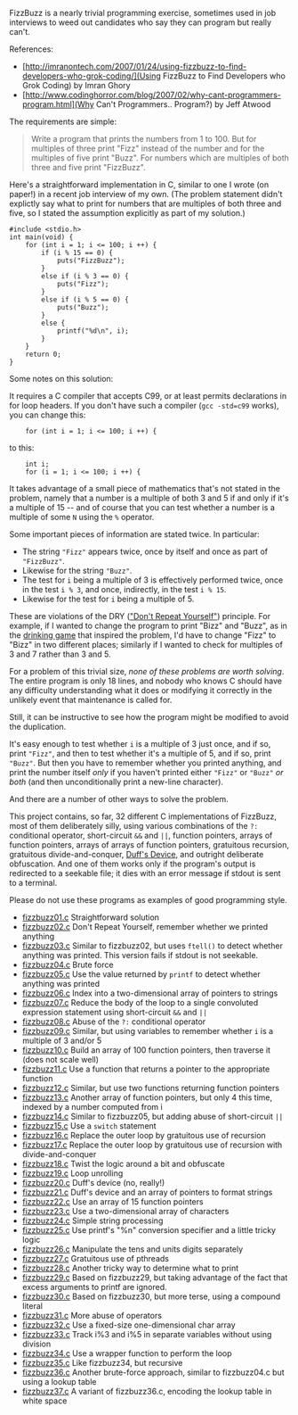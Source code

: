 FizzBuzz is a nearly trivial programming exercise, sometimes used in
job interviews to weed out candidates who say they can program but
really can't.

References:

* [http://imranontech.com/2007/01/24/using-fizzbuzz-to-find-developers-who-grok-coding/](Using FizzBuzz to Find Developers who Grok Coding) by Imran Ghory
* [http://www.codinghorror.com/blog/2007/02/why-cant-programmers-program.html](Why Can't Programmers.. Program?) by Jeff Atwood

The requirements are simple:

> Write a program that prints the numbers from 1 to 100. But for multiples
> of three print "Fizz" instead of the number and for the multiples of
> five print "Buzz". For numbers which are multiples of both three and
> five print "FizzBuzz".

Here's a straightforward implementation in C, similar to one I wrote
(on paper!) in a recent job interview of my own.  (The problem
statement didn't explictly say what to print for numbers that are
multiples of both three and five, so I stated the assumption explicitly
as part of my solution.)

    #include <stdio.h>
    int main(void) {
        for (int i = 1; i <= 100; i ++) {
            if (i % 15 == 0) {
                puts("FizzBuzz");
            }
            else if (i % 3 == 0) {
                puts("Fizz");
            }
            else if (i % 5 == 0) {
                puts("Buzz");
            }
            else {
                printf("%d\n", i);
            }
        }
        return 0;
    }

Some notes on this solution:

It requires a C compiler that accepts C99, or at least permits
declarations in for loop headers.  If you don't have such a compiler
(`gcc -std=c99` works), you can change this:

        for (int i = 1; i <= 100; i ++) {

to this:

        int i;
        for (i = 1; i <= 100; i ++) {

It takes advantage of a small piece of mathematics that's not stated
in the problem, namely that a number is a multiple of both 3 and 5
if and only if it's a multiple of 15 -- and of course that you can
test whether a number is a multiple of some `N` using the `%` operator.

Some important pieces of information are stated twice.  In particular:

* The string `"Fizz"` appears twice, once by itself and once as part of `"FizzBuzz"`.
* Likewise for the string `"Buzz"`.
* The test for `i` being a multiple of 3 is effectively performed
  twice, once in the test `i % 3`, and once, indirectly, in the test
  `i % 15`.
* Likewise for the test for `i` being a multiple of 5.

These are violations of the DRY (["Don't Repeat
Yourself"](http://en.wikipedia.org/wiki/DRY)) principle.  For example,
if I wanted to change the program to print "Bizz" and "Buzz",
as in the [drinking game](http://en.wikipedia.org/wiki/Bizz_Buzz)
that inspired the problem, I'd have to change "Fizz" to "Bizz" in
two different places; similarly if I wanted to check for multiples
of 3 and 7 rather than 3 and 5.

For a problem of this trivial size, *none of these problems are worth
solving*.  The entire program is only 18 lines, and nobody who knows
C should have any difficulty understanding what it does or modifying
it correctly in the unlikely event that maintenance is called for.

Still, it can be instructive to see how the program might be modified
to avoid the duplication.

It's easy enough to test whether `i` is a multiple of 3 just once,
and if so, print `"Fizz"`, and then to test whether it's a multiple
of 5, and if so, print `"Buzz"`.  But then you have to remember
whether you printed anything, and print the number itself *only*
if you haven't printed either `"Fizz"` or `"Buzz"` *or both* (and
then unconditionally print a new-line character).

And there are a number of other ways to solve the problem.

This project contains, so far, 32 different C implementations of
FizzBuzz, most of them deliberately silly, using various combinations
of the `?:` conditional operator, short-circuit `&&` and `||`,
function pointers, arrays of function pointers, arrays of arrays of
function pointers, gratuitous recursion, gratuitous divide-and-conquer,
[Duff's Device](http://en.wikipedia.org/wiki/Duff%27s_device), and
outright deliberate obfuscation.  And one of them works only if the
program's output is redirected to a seekable file; it dies with an
error message if stdout is sent to a terminal.

Please do not use these programs as examples of good programming style.

* [fizzbuzz01.c](https://github.com/Keith-S-Thompson/fizzbuzz-c/blob/master/fizzbuzz01.c)
  Straightforward solution
* [fizzbuzz02.c](https://github.com/Keith-S-Thompson/fizzbuzz-c/blob/master/fizzbuzz02.c)
  Don't Repeat Yourself, remember whether we printed anything
* [fizzbuzz03.c](https://github.com/Keith-S-Thompson/fizzbuzz-c/blob/master/fizzbuzz03.c)
  Similar to fizzbuzz02, but uses `ftell()` to detect whether anything was printed.  This version fails if stdout is not seekable.
* [fizzbuzz04.c](https://github.com/Keith-S-Thompson/fizzbuzz-c/blob/master/fizzbuzz04.c)
  Brute force
* [fizzbuzz05.c](https://github.com/Keith-S-Thompson/fizzbuzz-c/blob/master/fizzbuzz05.c)
  Use the value returned by `printf` to detect whether anything was printed
* [fizzbuzz06.c](https://github.com/Keith-S-Thompson/fizzbuzz-c/blob/master/fizzbuzz06.c)
  Index into a two-dimensional array of pointers to strings
* [fizzbuzz07.c](https://github.com/Keith-S-Thompson/fizzbuzz-c/blob/master/fizzbuzz07.c)
  Reduce the body of the loop to a single convoluted expression statement using short-circuit `&&` and `||`
* [fizzbuzz08.c](https://github.com/Keith-S-Thompson/fizzbuzz-c/blob/master/fizzbuzz08.c)
  Abuse of the `?:` conditional operator
* [fizzbuzz09.c](https://github.com/Keith-S-Thompson/fizzbuzz-c/blob/master/fizzbuzz09.c)
  Similar, but using variables to remember whether `i` is a multiple of 3 and/or 5
* [fizzbuzz10.c](https://github.com/Keith-S-Thompson/fizzbuzz-c/blob/master/fizzbuzz10.c)
  Build an array of 100 function pointers, then traverse it (does not scale well)
* [fizzbuzz11.c](https://github.com/Keith-S-Thompson/fizzbuzz-c/blob/master/fizzbuzz11.c)
  Use a function that returns a pointer to the appropriate function
* [fizzbuzz12.c](https://github.com/Keith-S-Thompson/fizzbuzz-c/blob/master/fizzbuzz12.c)
  Similar, but use two functions returning function pointers
* [fizzbuzz13.c](https://github.com/Keith-S-Thompson/fizzbuzz-c/blob/master/fizzbuzz13.c)
  Another array of function pointers, but only 4 this time, indexed by a number computed from i
* [fizzbuzz14.c](https://github.com/Keith-S-Thompson/fizzbuzz-c/blob/master/fizzbuzz14.c)
  Similar to fizzbuzz05, but adding abuse of short-circuit `||`
* [fizzbuzz15.c](https://github.com/Keith-S-Thompson/fizzbuzz-c/blob/master/fizzbuzz15.c)
  Use a `switch` statement
* [fizzbuzz16.c](https://github.com/Keith-S-Thompson/fizzbuzz-c/blob/master/fizzbuzz16.c)
  Replace the outer loop by gratuitous use of recursion
* [fizzbuzz17.c](https://github.com/Keith-S-Thompson/fizzbuzz-c/blob/master/fizzbuzz17.c)
  Replace the outer loop by gratuitous use of recursion with divide-and-conquer
* [fizzbuzz18.c](https://github.com/Keith-S-Thompson/fizzbuzz-c/blob/master/fizzbuzz18.c)
  Twist the logic around a bit and obfuscate
* [fizzbuzz19.c](https://github.com/Keith-S-Thompson/fizzbuzz-c/blob/master/fizzbuzz19.c)
  Loop unrolling
* [fizzbuzz20.c](https://github.com/Keith-S-Thompson/fizzbuzz-c/blob/master/fizzbuzz20.c)
  Duff's device (no, really!)
* [fizzbuzz21.c](https://github.com/Keith-S-Thompson/fizzbuzz-c/blob/master/fizzbuzz21.c)
  Duff's device and an array of pointers to format strings
* [fizzbuzz22.c](https://github.com/Keith-S-Thompson/fizzbuzz-c/blob/master/fizzbuzz22.c)
  Use an array of 15 function pointers
* [fizzbuzz23.c](https://github.com/Keith-S-Thompson/fizzbuzz-c/blob/master/fizzbuzz23.c)
  Use a two-dimensional array of characters
* [fizzbuzz24.c](https://github.com/Keith-S-Thompson/fizzbuzz-c/blob/master/fizzbuzz24.c)
  Simple string processing
* [fizzbuzz25.c](https://github.com/Keith-S-Thompson/fizzbuzz-c/blob/master/fizzbuzz25.c)
  Use printf's "%n" conversion specifier and a little tricky logic
* [fizzbuzz26.c](https://github.com/Keith-S-Thompson/fizzbuzz-c/blob/master/fizzbuzz26.c)
  Manipulate the tens and units digits separately
* [fizzbuzz27.c](https://github.com/Keith-S-Thompson/fizzbuzz-c/blob/master/fizzbuzz27.c)
  Gratuitous use of pthreads
* [fizzbuzz28.c](https://github.com/Keith-S-Thompson/fizzbuzz-c/blob/master/fizzbuzz28.c)
  Another tricky way to determine what to print
* [fizzbuzz29.c](https://github.com/Keith-S-Thompson/fizzbuzz-c/blob/master/fizzbuzz29.c)
  Based on fizzbuzz29, but taking advantage of the fact that excess arguments to printf are ignored.
* [fizzbuzz30.c](https://github.com/Keith-S-Thompson/fizzbuzz-c/blob/master/fizzbuzz30.c)
  Based on fizzbuzz30, but more terse, using a compound literal
* [fizzbuzz31.c](https://github.com/Keith-S-Thompson/fizzbuzz-c/blob/master/fizzbuzz31.c)
  More abuse of operators
* [fizzbuzz32.c](https://github.com/Keith-S-Thompson/fizzbuzz-c/blob/master/fizzbuzz32.c)
  Use a fixed-size one-dimensional char array
* [fizzbuzz33.c](https://github.com/Keith-S-Thompson/fizzbuzz-c/blob/master/fizzbuzz33.c)
  Track i%3 and i%5 in separate variables without using division
* [fizzbuzz34.c](https://github.com/Keith-S-Thompson/fizzbuzz-c/blob/master/fizzbuzz34.c)
  Use a wrapper function to perform the loop
* [fizzbuzz35.c](https://github.com/Keith-S-Thompson/fizzbuzz-c/blob/master/fizzbuzz35.c)
  Like fizzbuzz34, but recursive
* [fizzbuzz36.c](https://github.com/Keith-S-Thompson/fizzbuzz-c/blob/master/fizzbuzz36.c)
  Another brute-force approach, similar to fizzbuzz04.c but using a lookup table
* [fizzbuzz37.c](https://github.com/Keith-S-Thompson/fizzbuzz-c/blob/master/fizzbuzz37.c)
  A variant of fizzbuzz36.c, encoding the lookup table in white space
